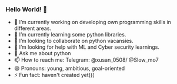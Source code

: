 ### Hello World!  👋



- 🔭 I’m currently working on developing own programming skills in different areas.
- 🌱 I’m currently learning some python libraries.
- 👯 I’m looking to collaborate on python vacansies.
- 🤔 I’m looking for help with ML and Cyber security learnings.
- 💬 Ask me about python
- 📫 How to reach me: Telegram: @xusan_0508/ @Slow_mo7
- 😄 Pronouns: young, ambitious, goal-oriented
- ⚡ Fun fact: haven't created yet(((


